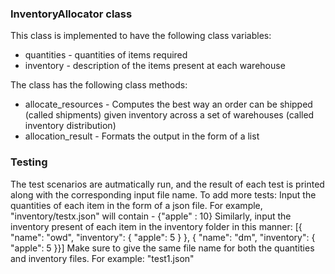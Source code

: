 ### InventoryAllocator class
This class is implemented to have the following class variables:
- quantities - quantities of items required
- inventory - description of the items present at each warehouse

The class has the following class methods:
- allocate_resources - Computes the best way an order can be shipped (called shipments) given inventory across a set of warehouses (called inventory distribution)
- allocation_result - Formats the output in the form of a list

### Testing
The test scenarios are autmatically run, and the result of each test is printed along with the corresponding input file name.
To add more tests:
Input the quantities of each item in the form of a json file.
For example, "inventory/testx.json" will contain -
{"apple" : 10}
Similarly, input the inventory present of each item in the inventory folder in this manner:
[{ "name": "owd", "inventory": { "apple": 5 } }, { "name": "dm", "inventory": { "apple": 5 }}]
Make sure to give the same file name for both the quantities and inventory files. For example: "test1.json"